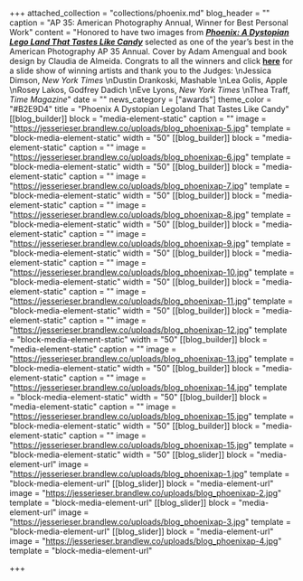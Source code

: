 +++
attached_collection = "collections/phoenix.md"
blog_header = ""
caption = "AP 35: American Photography Annual, Winner for Best Personal Work"
content = "Honored to have two images from [**_Phoenix: A Dystopian Lego Land That Tastes Like Candy_**](https://jesserieser.com/projects/phoenix/) selected as one of the year’s best in the American Photography AP 35 Annual. Cover by Adam Amengual and book design by Claudia de Almeida. Congrats to all the winners and click [**here**](https://www.ai-ap.com/archive/AP/) for a slide show of winning artists and thank you to the Judges:  \nJessica Dimson, _New York Times_  \nDustin Drankoski, Mashable  \nLea Golis, Apple  \nRosey Lakos, Godfrey Dadich  \nEve Lyons, _New York Times_  \nThea Traff, _Time Magazine_"
date = ""
news_category = ["awards"]
theme_color = "#B2E9D4"
title = "Phoenix A Dystopian Legoland That Tastes Like Candy"
[[blog_builder]]
block = "media-element-static"
caption = ""
image = "https://jesserieser.brandlew.co/uploads/blog_phoenixap-5.jpg"
template = "block-media-element-static"
width = "50"
[[blog_builder]]
block = "media-element-static"
caption = ""
image = "https://jesserieser.brandlew.co/uploads/blog_phoenixap-6.jpg"
template = "block-media-element-static"
width = "50"
[[blog_builder]]
block = "media-element-static"
caption = ""
image = "https://jesserieser.brandlew.co/uploads/blog_phoenixap-7.jpg"
template = "block-media-element-static"
width = "50"
[[blog_builder]]
block = "media-element-static"
caption = ""
image = "https://jesserieser.brandlew.co/uploads/blog_phoenixap-8.jpg"
template = "block-media-element-static"
width = "50"
[[blog_builder]]
block = "media-element-static"
caption = ""
image = "https://jesserieser.brandlew.co/uploads/blog_phoenixap-9.jpg"
template = "block-media-element-static"
width = "50"
[[blog_builder]]
block = "media-element-static"
caption = ""
image = "https://jesserieser.brandlew.co/uploads/blog_phoenixap-10.jpg"
template = "block-media-element-static"
width = "50"
[[blog_builder]]
block = "media-element-static"
caption = ""
image = "https://jesserieser.brandlew.co/uploads/blog_phoenixap-11.jpg"
template = "block-media-element-static"
width = "50"
[[blog_builder]]
block = "media-element-static"
caption = ""
image = "https://jesserieser.brandlew.co/uploads/blog_phoenixap-12.jpg"
template = "block-media-element-static"
width = "50"
[[blog_builder]]
block = "media-element-static"
caption = ""
image = "https://jesserieser.brandlew.co/uploads/blog_phoenixap-13.jpg"
template = "block-media-element-static"
width = "50"
[[blog_builder]]
block = "media-element-static"
caption = ""
image = "https://jesserieser.brandlew.co/uploads/blog_phoenixap-14.jpg"
template = "block-media-element-static"
width = "50"
[[blog_builder]]
block = "media-element-static"
caption = ""
image = "https://jesserieser.brandlew.co/uploads/blog_phoenixap-15.jpg"
template = "block-media-element-static"
width = "50"
[[blog_builder]]
block = "media-element-static"
caption = ""
image = "https://jesserieser.brandlew.co/uploads/blog_phoenixap-15.jpg"
template = "block-media-element-static"
width = "50"
[[blog_slider]]
block = "media-element-url"
image = "https://jesserieser.brandlew.co/uploads/blog_phoenixap-1.jpg"
template = "block-media-element-url"
[[blog_slider]]
block = "media-element-url"
image = "https://jesserieser.brandlew.co/uploads/blog_phoenixap-2.jpg"
template = "block-media-element-url"
[[blog_slider]]
block = "media-element-url"
image = "https://jesserieser.brandlew.co/uploads/blog_phoenixap-3.jpg"
template = "block-media-element-url"
[[blog_slider]]
block = "media-element-url"
image = "https://jesserieser.brandlew.co/uploads/blog_phoenixap-4.jpg"
template = "block-media-element-url"

+++
